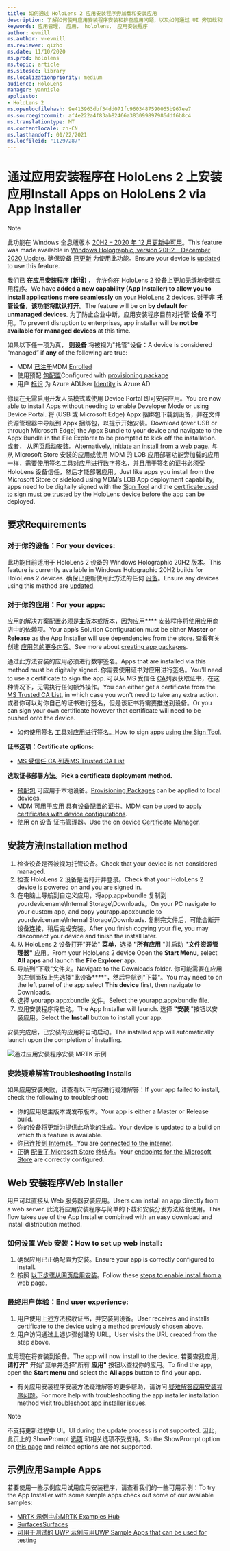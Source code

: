 ```yaml
---
title: 如何通过 HoloLens 2 应用安装程序旁加载和安装应用
description: 了解如何使用应用安装程序安装和排查应用问题，以及如何通过 UI 旁加载和安装应用。
keywords: 应用管理， 应用， hololens， 应用安装程序
author: evmill
ms.author: v-evmill
ms.reviewer: qizho
ms.date: 11/10/2020
ms.prod: hololens
ms.topic: article
ms.sitesec: library
ms.localizationpriority: medium
audience: HoloLens
manager: yannisle
appliesto:
- HoloLens 2
ms.openlocfilehash: 9e413963dbf34dd071fc9603487590065b967ee7
ms.sourcegitcommit: af4e222a4f83ab82466a383099897986ddf6b8c4
ms.translationtype: MT
ms.contentlocale: zh-CN
ms.lasthandoff: 01/22/2021
ms.locfileid: "11297287"
---
```

# <span data-ttu-id="8692e-104">通过应用安装程序在 HoloLens 2 上安装应用</span><span class="sxs-lookup"><span data-stu-id="8692e-104">Install Apps on HoloLens 2 via App Installer</span></span>

> [!NOTE]
> <span data-ttu-id="8692e-105">此功能在 Windows 全息版版本 [20H2 – 2020 年 12 月更新中可用](hololens-release-notes.md)。</span><span class="sxs-lookup"><span data-stu-id="8692e-105">This feature was made available in [Windows Holographic, version 20H2 – December 2020 Update](hololens-release-notes.md).</span></span> <span data-ttu-id="8692e-106">确保设备 [已更新](hololens-update-hololens.md) 为使用此功能。</span><span class="sxs-lookup"><span data-stu-id="8692e-106">Ensure your device is [updated](hololens-update-hololens.md) to use this feature.</span></span>

<span data-ttu-id="8692e-107">我们已 **在应用安装程序 (新增) ，** 允许你在 HoloLens 2 设备上更加无缝地安装应用程序。</span><span class="sxs-lookup"><span data-stu-id="8692e-107">We have **added a new capability (App Installer) to allow you to install applications more seamlessly** on your HoloLens 2 devices.</span></span> <span data-ttu-id="8692e-108">对于非 **托管设备，该功能将默认打开**。</span><span class="sxs-lookup"><span data-stu-id="8692e-108">The feature will be **on by default for unmanaged devices**.</span></span> <span data-ttu-id="8692e-109">为了防止企业中断，应用安装程序目前对托管 **设备** 不可用。</span><span class="sxs-lookup"><span data-stu-id="8692e-109">To prevent disruption to enterprises, app installer will be **not be available for managed devices** at this time.</span></span>  

<span data-ttu-id="8692e-110">如果以下任一项为真， **则设备** 将被视为"托管"设备：</span><span class="sxs-lookup"><span data-stu-id="8692e-110">A device is considered “managed” if **any** of the following are true:</span></span>

- <span data-ttu-id="8692e-111">MDM [已注册](hololens-enroll-mdm.md)</span><span class="sxs-lookup"><span data-stu-id="8692e-111">MDM [Enrolled](hololens-enroll-mdm.md)</span></span>
- <span data-ttu-id="8692e-112">使用预配 [包配置](hololens-provisioning.md)</span><span class="sxs-lookup"><span data-stu-id="8692e-112">Configured with [provisioning package](hololens-provisioning.md)</span></span>
- <span data-ttu-id="8692e-113">用户 [标识](hololens-identity.md) 为 Azure AD</span><span class="sxs-lookup"><span data-stu-id="8692e-113">User [Identity](hololens-identity.md) is Azure AD</span></span>

<span data-ttu-id="8692e-114">你现在无需启用开发人员模式或使用 Device Portal 即可安装应用。</span><span class="sxs-lookup"><span data-stu-id="8692e-114">You are now able to install Apps without needing to enable Developer Mode or using Device Portal.</span></span>  <span data-ttu-id="8692e-115">将 (USB 或 Microsoft Edge) Appx 捆绑包下载到设备，并在文件资源管理器中导航到 Appx 捆绑包，以提示开始安装。</span><span class="sxs-lookup"><span data-stu-id="8692e-115">Download (over USB or through Microsoft Edge) the Appx Bundle to your device and navigate to the Appx Bundle in the File Explorer to be prompted to kick off the installation.</span></span>  <span data-ttu-id="8692e-116">或者， [从网页启动安装](https://docs.microsoft.com/windows/msix/app-installer/installing-windows10-apps-web)。</span><span class="sxs-lookup"><span data-stu-id="8692e-116">Alternatively, [initiate an install from a web page](https://docs.microsoft.com/windows/msix/app-installer/installing-windows10-apps-web).</span></span>  <span data-ttu-id="8692e-117">与从 Microsoft Store 安装的应用或使用 MDM 的 LOB 应用部署功能旁加载的应用一样，需要使用签名[](https://docs.microsoft.com/windows/win32/appxpkg/how-to-sign-a-package-using-signtool)工具对应用进行[](https://docs.microsoft.com/windows/win32/appxpkg/how-to-sign-a-package-using-signtool#security-considerations)数字签名，并且用于签名的证书必须受 HoloLens 设备信任，然后才能部署应用。</span><span class="sxs-lookup"><span data-stu-id="8692e-117">Just like apps you install from the Microsoft Store or sideload using MDM’s LOB App deployment capability, apps need to be digitally signed with the [Sign Tool](https://docs.microsoft.com/windows/win32/appxpkg/how-to-sign-a-package-using-signtool) and the [certificate used to sign must be trusted](https://docs.microsoft.com/windows/win32/appxpkg/how-to-sign-a-package-using-signtool#security-considerations) by the HoloLens device before the app can be deployed.</span></span>

## <span data-ttu-id="8692e-118">要求</span><span class="sxs-lookup"><span data-stu-id="8692e-118">Requirements</span></span>

### <span data-ttu-id="8692e-119">对于你的设备：</span><span class="sxs-lookup"><span data-stu-id="8692e-119">For your devices:</span></span>

<span data-ttu-id="8692e-120">此功能目前适用于 HoloLens 2 设备的 Windows Holographic 20H2 版本。</span><span class="sxs-lookup"><span data-stu-id="8692e-120">This feature is currently available in Windows Holographic 20H2 builds for HoloLens 2 devices.</span></span> <span data-ttu-id="8692e-121">确保已更新使用此方法的任何 [设备](hololens-update-hololens.md)。</span><span class="sxs-lookup"><span data-stu-id="8692e-121">Ensure any devices using this method are [updated](hololens-update-hololens.md).</span></span>

### <span data-ttu-id="8692e-122">对于你的应用：</span><span class="sxs-lookup"><span data-stu-id="8692e-122">For your apps:</span></span>

<span data-ttu-id="8692e-123">应用的解决方案配置必须是**主**版本或版本，因为应用\*\*\*\* 安装程序将使用应用商店中的依赖项。</span><span class="sxs-lookup"><span data-stu-id="8692e-123">Your app’s Solution Configuration must be either **Master** or **Release** as the App Installer will use dependencies from the store.</span></span> <span data-ttu-id="8692e-124">查看有关创建 [应用包的更多内容](https://docs.microsoft.com/windows/msix/app-installer/create-appinstallerfile-vs)。</span><span class="sxs-lookup"><span data-stu-id="8692e-124">See more about [creating app packages](https://docs.microsoft.com/windows/msix/app-installer/create-appinstallerfile-vs).</span></span>

<span data-ttu-id="8692e-125">通过此方法安装的应用必须进行数字签名。</span><span class="sxs-lookup"><span data-stu-id="8692e-125">Apps that are installed via this method must be digitally signed.</span></span> <span data-ttu-id="8692e-126">你需要使用证书对应用进行签名。</span><span class="sxs-lookup"><span data-stu-id="8692e-126">You'll need to use a certificate to sign the app.</span></span> <span data-ttu-id="8692e-127">可以从 MS 受信任 [CA](https://ccadb-public.secure.force.com/microsoft/IncludedCACertificateReportForMSFT)列表获取证书，在这种情况下，无需执行任何额外操作。</span><span class="sxs-lookup"><span data-stu-id="8692e-127">You can either get a certificate from the [MS Trusted CA List](https://ccadb-public.secure.force.com/microsoft/IncludedCACertificateReportForMSFT), in which case you won't need to take any extra action.</span></span> <span data-ttu-id="8692e-128">或者你可以对你自己的证书进行签名，但是该证书将需要推送到设备。</span><span class="sxs-lookup"><span data-stu-id="8692e-128">Or you can sign your own certificate however that certificate will need to be pushed onto the device.</span></span>

- <span data-ttu-id="8692e-129">如何使用签名 [工具对应用进行签名。](https://docs.microsoft.com/windows/win32/appxpkg/how-to-sign-a-package-using-signtool)</span><span class="sxs-lookup"><span data-stu-id="8692e-129">How to sign apps [using the Sign Tool.](https://docs.microsoft.com/windows/win32/appxpkg/how-to-sign-a-package-using-signtool)</span></span>

**<span data-ttu-id="8692e-130">证书选项：</span><span class="sxs-lookup"><span data-stu-id="8692e-130">Certificate options:</span></span>**

- [<span data-ttu-id="8692e-131">MS 受信任 CA 列表</span><span class="sxs-lookup"><span data-stu-id="8692e-131">MS Trusted CA List</span></span>](https://ccadb-public.secure.force.com/microsoft/IncludedCACertificateReportForMSFT)

**<span data-ttu-id="8692e-132">选取证书部署方法。</span><span class="sxs-lookup"><span data-stu-id="8692e-132">Pick a certificate deployment method.</span></span>**

- <span data-ttu-id="8692e-133">[预配包](hololens-provisioning.md) 可应用于本地设备。</span><span class="sxs-lookup"><span data-stu-id="8692e-133">[Provisioning Packages](hololens-provisioning.md) can be applied to local devices.</span></span>
- <span data-ttu-id="8692e-134">MDM 可用于应用 [具有设备配置的证书](https://docs.microsoft.com/mem/intune/protect/certificates-configure)。</span><span class="sxs-lookup"><span data-stu-id="8692e-134">MDM can be used to [apply certificates with device configurations](https://docs.microsoft.com/mem/intune/protect/certificates-configure).</span></span>
- <span data-ttu-id="8692e-135">使用 on 设备 [证书管理器](certificate-manager.md)。</span><span class="sxs-lookup"><span data-stu-id="8692e-135">Use the on device [Certificate Manager](certificate-manager.md).</span></span>

## <span data-ttu-id="8692e-136">安装方法</span><span class="sxs-lookup"><span data-stu-id="8692e-136">Installation method</span></span>

1. <span data-ttu-id="8692e-137">检查设备是否被视为托管设备。</span><span class="sxs-lookup"><span data-stu-id="8692e-137">Check that your device is not considered managed.</span></span>
1. <span data-ttu-id="8692e-138">检查 HoloLens 2 设备是否打开并登录。</span><span class="sxs-lookup"><span data-stu-id="8692e-138">Check that your HoloLens 2 device is powered on and you are signed in.</span></span>
1. <span data-ttu-id="8692e-139">在电脑上导航到自定义应用，将app.appxbundle 复制到 yourdevicename\Internal Storage\Downloads。</span><span class="sxs-lookup"><span data-stu-id="8692e-139">On your PC navigate to your custom app, and copy yourapp.appxbundle to yourdevicename\Internal Storage\Downloads.</span></span>
    <span data-ttu-id="8692e-140">复制完文件后，可能会断开设备连接，稍后完成安装。</span><span class="sxs-lookup"><span data-stu-id="8692e-140">After you finish copying your file, you may disconnect your device and finish the install later.</span></span>
1. <span data-ttu-id="8692e-141">从 HoloLens 2 设备打开"开始" **菜单**，选择 **"所有应用** "并启动 **"文件资源管理器"** 应用。</span><span class="sxs-lookup"><span data-stu-id="8692e-141">From your HoloLens 2 device Open the **Start Menu**, select **All apps** and launch the **File Explorer** app.</span></span>
1. <span data-ttu-id="8692e-142">导航到"下载"文件夹。</span><span class="sxs-lookup"><span data-stu-id="8692e-142">Navigate to the Downloads folder.</span></span> <span data-ttu-id="8692e-143">你可能需要在应用的左侧面板上先选择"此设备\*\*\*\*"，然后导航到"下载"。</span><span class="sxs-lookup"><span data-stu-id="8692e-143">You may need to on the left panel of the app select **This device** first, then navigate to Downloads.</span></span>
1. <span data-ttu-id="8692e-144">选择 yourapp.appxbundle 文件。</span><span class="sxs-lookup"><span data-stu-id="8692e-144">Select the yourapp.appxbundle file.</span></span>
1. <span data-ttu-id="8692e-145">应用安装程序将启动。</span><span class="sxs-lookup"><span data-stu-id="8692e-145">The App Installer will launch.</span></span> <span data-ttu-id="8692e-146">选择 **"安装** "按钮以安装应用。</span><span class="sxs-lookup"><span data-stu-id="8692e-146">Select the **Install** button to install your app.</span></span>

<span data-ttu-id="8692e-147">安装完成后，已安装的应用将自动启动。</span><span class="sxs-lookup"><span data-stu-id="8692e-147">The installed app will automatically launch upon the completion of installing.</span></span>

![通过应用安装程序安装 MRTK 示例](images/hololens-app-installer-picture.jpg)

### <span data-ttu-id="8692e-149">安装疑难解答</span><span class="sxs-lookup"><span data-stu-id="8692e-149">Troubleshooting Installs</span></span>

<span data-ttu-id="8692e-150">如果应用安装失败，请查看以下内容进行疑难解答：</span><span class="sxs-lookup"><span data-stu-id="8692e-150">If your app failed to install,  check the following to troubleshoot:</span></span>

- <span data-ttu-id="8692e-151">你的应用是主版本或发布版本。</span><span class="sxs-lookup"><span data-stu-id="8692e-151">Your app is either a Master or Release build.</span></span>
- <span data-ttu-id="8692e-152">你的设备将更新为提供此功能的生成。</span><span class="sxs-lookup"><span data-stu-id="8692e-152">Your device is updated to a build on which this feature is available.</span></span>
- <span data-ttu-id="8692e-153">你[已连接到 Internet。](hololens-network.md)</span><span class="sxs-lookup"><span data-stu-id="8692e-153">You are [connected to the internet](hololens-network.md).</span></span>
- <span data-ttu-id="8692e-154">正确 [配置了 Microsoft Store](hololens-offline.md) 终结点。</span><span class="sxs-lookup"><span data-stu-id="8692e-154">Your [endpoints for the Microsoft Store](hololens-offline.md) are correctly configured.</span></span>  

## <span data-ttu-id="8692e-155">Web 安装程序</span><span class="sxs-lookup"><span data-stu-id="8692e-155">Web Installer</span></span>

<span data-ttu-id="8692e-156">用户可以直接从 Web 服务器安装应用。</span><span class="sxs-lookup"><span data-stu-id="8692e-156">Users can install an app directly from a web server.</span></span> <span data-ttu-id="8692e-157">此流将应用安装程序与简单的下载和安装分发方法结合使用。</span><span class="sxs-lookup"><span data-stu-id="8692e-157">This flow takes use of the App Installer combined with an easy download and install distribution method.</span></span>

### <span data-ttu-id="8692e-158">如何设置 Web 安装：</span><span class="sxs-lookup"><span data-stu-id="8692e-158">How to set up web install:</span></span>

1. <span data-ttu-id="8692e-159">确保应用已正确配置为安装。</span><span class="sxs-lookup"><span data-stu-id="8692e-159">Ensure your app is correctly configured to install.</span></span>
1. <span data-ttu-id="8692e-160">按照 [以下步骤从网页启用安装](https://docs.microsoft.com/windows/msix/app-installer/installing-windows10-apps-web#how-to-enable-this-on-a-webpage)。</span><span class="sxs-lookup"><span data-stu-id="8692e-160">Follow these [steps to enable install from a web page](https://docs.microsoft.com/windows/msix/app-installer/installing-windows10-apps-web#how-to-enable-this-on-a-webpage).</span></span>

### <span data-ttu-id="8692e-161">最终用户体验：</span><span class="sxs-lookup"><span data-stu-id="8692e-161">End user experience:</span></span>

1. <span data-ttu-id="8692e-162">用户使用上述方法接收证书，并安装到设备。</span><span class="sxs-lookup"><span data-stu-id="8692e-162">User receives and installs certificate to the device using a method previously chosen above.</span></span>
1. <span data-ttu-id="8692e-163">用户访问通过上述步骤创建的 URL。</span><span class="sxs-lookup"><span data-stu-id="8692e-163">User visits the URL created from the step above.</span></span>

<span data-ttu-id="8692e-164">应用现在将安装到设备。</span><span class="sxs-lookup"><span data-stu-id="8692e-164">The app will now install to the device.</span></span> <span data-ttu-id="8692e-165">若要查找应用， **请打开"** 开始"菜单并选择"所有 **应用"** 按钮以查找你的应用。</span><span class="sxs-lookup"><span data-stu-id="8692e-165">To find the app, open the **Start menu** and select the **All apps** button to find your app.</span></span>

- <span data-ttu-id="8692e-166">有关应用安装程序安装方法疑难解答的更多帮助，请访问 [疑难解答应用安装程序问题](https://docs.microsoft.com/windows/msix/app-installer/troubleshoot-appinstaller-issues)。</span><span class="sxs-lookup"><span data-stu-id="8692e-166">For more help with troubleshooting the app installer installation method visit [troubleshoot app installer issues](https://docs.microsoft.com/windows/msix/app-installer/troubleshoot-appinstaller-issues).</span></span>

> [!NOTE]
> <span data-ttu-id="8692e-167">不支持更新过程中 UI。</span><span class="sxs-lookup"><span data-stu-id="8692e-167">UI during the update process is not supported.</span></span> <span data-ttu-id="8692e-168">因此，此页上的 ShowPrompt [选项](https://docs.microsoft.com/windows/msix/app-installer/update-settings) 和相关选项不受支持。</span><span class="sxs-lookup"><span data-stu-id="8692e-168">So the ShowPrompt option on [this page](https://docs.microsoft.com/windows/msix/app-installer/update-settings) and related options are not supported.</span></span>

## <span data-ttu-id="8692e-169">示例应用</span><span class="sxs-lookup"><span data-stu-id="8692e-169">Sample Apps</span></span>

<span data-ttu-id="8692e-170">若要使用一些示例应用试用应用安装程序，请查看我们的一些可用示例：</span><span class="sxs-lookup"><span data-stu-id="8692e-170">To try the App Installer with some sample apps check out some of our available samples:</span></span>

- [<span data-ttu-id="8692e-171">MRTK 示例中心</span><span class="sxs-lookup"><span data-stu-id="8692e-171">MRTK Examples Hub</span></span>](https://microsoft.github.io/MixedRealityToolkit-Unity/Documentation/README_ExampleHub.html)
- [<span data-ttu-id="8692e-172">Surfaces</span><span class="sxs-lookup"><span data-stu-id="8692e-172">Surfaces</span></span>](https://docs.microsoft.com/windows/mixed-reality/develop/unity/sampleapp-surfaces)
- [<span data-ttu-id="8692e-173">可用于测试的 UWP 示例应用</span><span class="sxs-lookup"><span data-stu-id="8692e-173">UWP Sample Apps that can be used for testing</span></span>](https://github.com/microsoft/Windows-universal-samples/tree/master/Samples)
